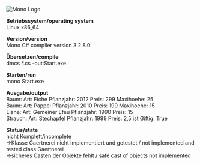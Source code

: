 ![Mono Logo](https://github.com/OlafGroh/OOP/blob/master/images/csharp_logo.png)


__Betriebssystem/operating system__  
Linux x86_64

__Version/version__  
Mono C# compiler version 3.2.8.0

__Übersetzen/compile__  
dmcs *.cs -out:Start.exe

__Starten/run__    
mono Start.exe


__Ausgabe/output__  
Baum: Art: Eiche Pflanzjahr: 2012 Preis: 299 Maxihoehe: 25  
Baum: Art: Pappel Pflanzjahr: 2010 Preis: 199 Maxihoehe: 15  
Liane: Art: Gemeiner Efeu Pflanzjahr: 1990 Preis: 15  
Strauch: Art: Stechapfel Pflanzjahr: 1999 Preis: 2,5 ist Giftig: True  

__Status/state__  
nicht Komplett/incomplete  
->Klasse Gaertnerei nicht implementiert und getestet / not implemented and tested class Gaertnerei  
->sicheres Casten der Objekte fehlt / safe cast of objects not implemented  
